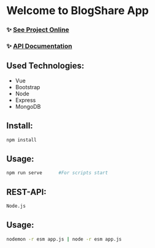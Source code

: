 # Welcome to BlogShare App

### ✨ [See Project Online](https://blogshare-app.herokuapp.com/)
### ✨ [API Documentation](http://users.metropolia.fi/~abdullh/BlogShare-API-Documentation/)


## Used Technologies:

- Vue
- Bootstrap
- Node
- Express
- MongoDB

## Install:

```sh
npm install
```

## Usage:

```sh
npm run serve      #For scripts start
```

## REST-API:

```sh
Node.js
```

## Usage:

```sh
nodemon -r esm app.js | node -r esm app.js
```